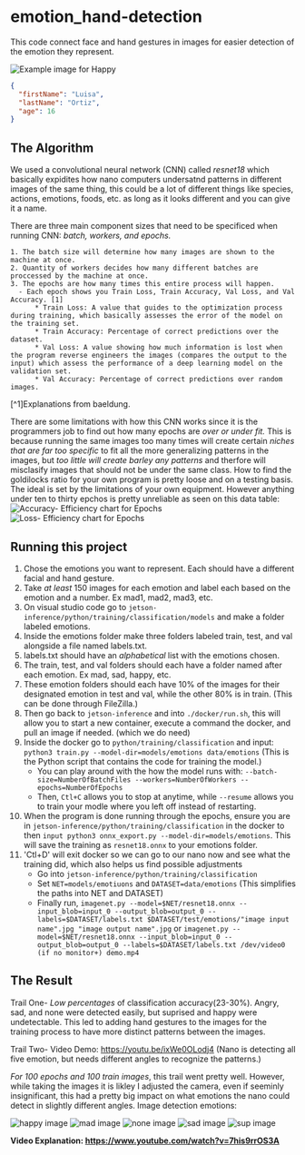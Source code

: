 # emotion_hand-detection
This code connect face and hand gestures in images for easier detection of the emotion they represent.

![Example image for Happy](https://github.com/lulu-bbg/emotion_hand-detection/blob/main/happy_hand%20(2).jpg?raw=true)

```json
{
  "firstName": "Luisa",
  "lastName": "Ortiz",
  "age": 16
}
```

## The Algorithm
We used a convolutional neural network (CNN) called *resnet18* which basically expidites how nano computers undersatnd patterns in different images of the same thing, this could be a lot of different things like species, actions, emotions, foods, etc. as long as it looks different and you can give it a name. 

There are three main component sizes that need to be specificed when running CNN: *batch, workers, and epochs.*

    1. The batch size will determine how many images are shown to the machine at once. 
    2. Quantity of workers decides how many different batches are proccessed by the machine at once. 
    3. The epochs are how many times this entire process will happen.
      - Each epoch shows you Train Loss, Train Accuracy, Val Loss, and Val Accuracy. [1]
          * Train Loss: A value that guides to the optimization process during training, which basically assesses the error of the model on the training set.
          * Train Accuracy: Percentage of correct predictions over the dataset.
          * Val Loss: A value showing how much information is lost when the program reverse engineers the images (compares the output to the input) which assess the performance of a deep learning model on the validation set.
          * Val Accuracy: Percentage of correct predictions over random images.
[^1]Explanations from baeldung.
    
There are some limitations with how this CNN works since it is the programmers job to find out how many epochs are *over or under fit.* This is because running the same images too many times will create certain *niches that are far too specific* to fit all the more generalizing patterns in the images, but *too little will create barley any patterns* and therfore will misclasify images that should not be under the same class.
How to find the goldilocks ratio for your own program is pretty loose and on a testing basis. The ideal is set by the limitations of your own equipment. 
However anything under ten to thirty epchos is pretty unreliable as seen on this data table:
![Accuracy- Efficiency chart for Epochs](https://github.com/lulu-bbg/emotion_hand-detection/blob/main/Accuracy.png?raw=true)
![Loss- Efficiency chart for Epochs](https://github.com/lulu-bbg/emotion_hand-detection/blob/main/Loss.png?raw=true)

## Running this project

1. Chose the emotions you want to represent. Each should have a different facial and hand gesture.
2. Take *at least* 150 images for each emotion and label each based on the emotion and a number. Ex mad1, mad2, mad3, etc.
3. On visual studio code go to `jetson-inference/python/training/classification/models` and make a folder labeled emotions.
4. Inside the emotions folder make three folders labeled train, test, and val alongside a file named labels.txt.
5. labels.txt should have an *alphabetical* list with the emotions chosen.
6. The train, test, and val folders should each have a folder named after each emotion. Ex mad, sad, happy, etc.
7. These emotion folders should each have 10% of the images for their designated emotion in test and val, while the other 80% is in train. (This can be done through FileZilla.)
8. Then go back to `jetson-inference` and into `./docker/run.sh`, this will allow you to start a new container, execute a command the docker, and pull an image if needed. (which we do need)
9. Inside the docker go to `python/training/classification` and input: `python3 train.py --model-dir=models/emotions data/emotions` (This is the Python script that contains the code for training the model.)
    - You can play around with the how the model runs with: `--batch-size=NumberOfBatchFiles --workers=NumberOfWorkers --epochs=NumberOfEpochs`
    - Then, `Ctl+C` allows you to stop at anytime, while `--resume` allows you to train your modle where you left off instead of restarting.
11. When the program is done running through the epochs, ensure you are in `jetson-inference/python/training/classification` in the docker to then `input python3 onnx_export.py --model-dir=models/emotions`. This will save the training as `resnet18.onnx` to your emotions folder.
12. 'Ctl+D' will exit docker so we can go to our nano now and see what the training did, which also helps us find possible adjustments
    - Go into `jetson-inference/python/training/classification`
    - Set `NET=models/emotiuons` and `DATASET=data/emotions` (This simplifies the paths into NET and DATASET)
    - Finally run, `imagenet.py --model=$NET/resnet18.onnx --input_blob=input_0 --output_blob=output_0 --labels=$DATASET/labels.txt $DATASET/test/emotions/"image input name".jpg "image output name".jpg`
      or
      `imagenet.py --model=$NET/resnet18.onnx --input_blob=input_0 --output_blob=output_0 --labels=$DATASET/labels.txt /dev/video0 (if no monitor+) demo.mp4`

## The Result
Trail One- *Low percentages* of classification accuracy(23-30%). Angry, sad, and none were detected easily, but suprised and happy were undetectable. This led to adding hand gestures to the images for the training process to have more distinct patterns between the images.

Trail Two- Video Demo: https://youtu.be/ixWe0OLodj4
(Nano is detecting all five emotion, but needs different angles to recognize the patterns.)

*For 100 epochs and 100 train images*, this trail went pretty well. However, while taking the images it is likley I adjusted the camera, even if seeminly insignificant, this had a pretty big impact on what emotions the nano could detect in slightly different angles. Image detection emotions:

![happy image](https://github.com/lulu-bbg/emotion_hand-detection/blob/main/happy.jpg?raw=true)
![mad image](https://github.com/lulu-bbg/emotion_hand-detection/blob/main/mad.jpg?raw=true)
![none image](https://github.com/lulu-bbg/emotion_hand-detection/blob/main/none.jpg?raw=true)
![sad image](https://github.com/lulu-bbg/emotion_hand-detection/blob/main/sad.jpg?raw=true)
![sup image](https://github.com/lulu-bbg/emotion_hand-detection/blob/main/sup.jpg?raw=true)

**Video Explanation: https://www.youtube.com/watch?v=7his9rrOS3A**
